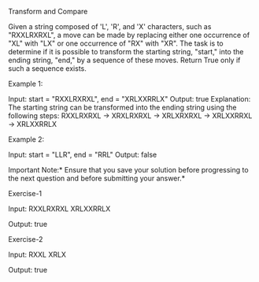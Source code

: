 
Transform and Compare

Given a string composed of 'L', 'R', and 'X' characters, such as "RXXLRXRXL", a move can be made by replacing either one occurrence of "XL" with "LX" or one occurrence of "RX" with "XR". The task is to determine if it is possible to transform the starting string, "start," into the ending string, "end," by a sequence of these moves. Return True only if such a sequence exists.

Example 1:

Input: start = "RXXLRXRXL", end = "XRLXXRRLX"
Output: true
Explanation:
The starting string can be transformed into the ending string using the following steps:
RXXLRXRXL ->
XRXLRXRXL ->
XRLXRXRXL ->
XRLXXRRXL ->
XRLXXRRLX

Example 2:

Input: start = "LLR", end = "RRL"
Output: false

Important Note:* Ensure that you save your solution before progressing to the next question and  before submitting your answer.*

Exercise-1

Input:
RXXLRXRXL
XRLXXRRLX

Output:
true

Exercise-2

Input:
RXXL
XRLX

Output:
true

